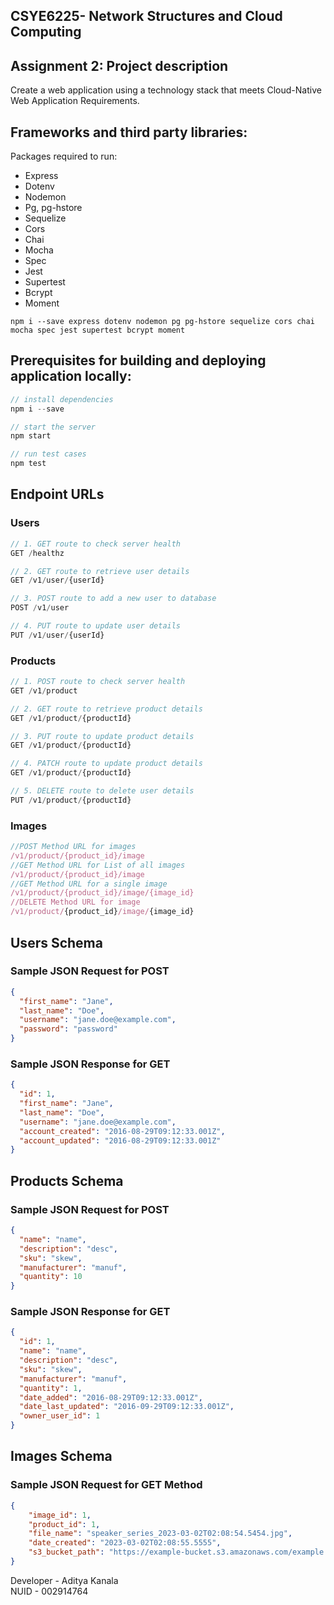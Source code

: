 ## CSYE6225- Network Structures and Cloud Computing

## Assignment 2: Project description

Create a web application using a technology stack that meets Cloud-Native Web Application Requirements.

## Frameworks and third party libraries:

Packages required to run:
- Express
- Dotenv
- Nodemon
- Pg, pg-hstore
- Sequelize
- Cors
- Chai
- Mocha
- Spec
- Jest
- Supertest
- Bcrypt
- Moment
  
```
npm i --save express dotenv nodemon pg pg-hstore sequelize cors chai mocha spec jest supertest bcrypt moment
```

## Prerequisites for building and deploying application locally:

```javascript
// install dependencies
npm i --save

// start the server
npm start

// run test cases
npm test
```

## Endpoint URLs

### Users

```javascript
// 1. GET route to check server health
GET /healthz

// 2. GET route to retrieve user details
GET /v1/user/{userId}

// 3. POST route to add a new user to database
POST /v1/user

// 4. PUT route to update user details
PUT /v1/user/{userId}
```

### Products

```javascript
// 1. POST route to check server health
GET /v1/product

// 2. GET route to retrieve product details
GET /v1/product/{productId}

// 3. PUT route to update product details
GET /v1/product/{productId}

// 4. PATCH route to update product details
GET /v1/product/{productId}

// 5. DELETE route to delete user details
PUT /v1/product/{productId}
```

### Images
``` JavaScript
//POST Method URL for images
/v1/product/{product_id}/image
//GET Method URL for List of all images
/v1/product/{product_id}/image
//GET Method URL for a single image
/v1/product/{product_id}/image/{image_id}
//DELETE Method URL for image
/v1/product/{product_id}/image/{image_id}
```

## Users Schema
### Sample JSON Request for POST


```json
{
  "first_name": "Jane",
  "last_name": "Doe",
  "username": "jane.doe@example.com",
  "password": "password"
}
```

### Sample JSON Response for GET
```json
{
  "id": 1,
  "first_name": "Jane",
  "last_name": "Doe",
  "username": "jane.doe@example.com",
  "account_created": "2016-08-29T09:12:33.001Z",
  "account_updated": "2016-08-29T09:12:33.001Z"
}
```

## Products Schema
### Sample JSON Request for POST
```json
{
  "name": "name",
  "description": "desc",
  "sku": "skew",
  "manufacturer": "manuf",
  "quantity": 10
}
```

### Sample JSON Response for GET
```json
{
  "id": 1,
  "name": "name",
  "description": "desc",
  "sku": "skew",
  "manufacturer": "manuf",
  "quantity": 1,
  "date_added": "2016-08-29T09:12:33.001Z",
  "date_last_updated": "2016-09-29T09:12:33.001Z",
  "owner_user_id": 1
}
```


## Images Schema
### Sample JSON Request for GET Method
``` json
{
    "image_id": 1,
    "product_id": 1,
    "file_name": "speaker_series_2023-03-02T02:08:54.5454.jpg",
    "date_created": "2023-03-02T02:08:55.5555",
    "s3_bucket_path": "https://example-bucket.s3.amazonaws.com/example.jpg"
}
```
Developer - Aditya Kanala <br>
NUID - 002914764 </br>

